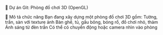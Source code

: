 🧸 Dự án Git: Phòng đồ chơi 3D (OpenGL)

🧰 Mô tả chức năng
Bạn đang xây dựng một phòng đồ chơi 3D gồm:
Tường, trần, sàn với texture ảnh
Bàn ghế, tủ, gấu bông, bóng rổ, đồ chơi nhỏ, thảm
Ánh sáng từ đèn trần
Có thể có chuyển động hoặc camera nhìn vào phòng
